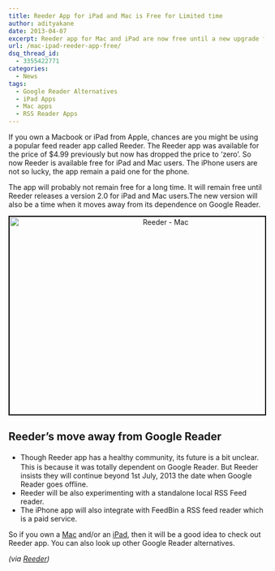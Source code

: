 ```yaml
---
title: Reeder App for iPad and Mac is Free for Limited time
author: adityakane
date: 2013-04-07
excerpt: Reeder app for Mac and iPad are now free until a new upgrade for version 2.0 will be rolled out. The Reeder app for iPhone remain a paid app.
url: /mac-ipad-reeder-app-free/
dsq_thread_id:
  - 3355422771
categories:
  - News
tags:
  - Google Reader Alternatives
  - iPad Apps
  - Mac apps
  - RSS Reader Apps
---
```

If you own a Macbook or iPad from Apple, chances are you might be using a popular feed reader app called Reeder. The Reeder app was available for the price of $4.99 previously but now has dropped the price to &#8216;zero&#8217;. So now Reeder is available free for iPad and Mac users. The iPhone users are not so lucky, the app remain a paid one for the phone.

The app will probably not remain free for a long time. It will remain free until Reeder releases a version 2.0 for iPad and Mac users.The new version will also be a time when it moves away from its dependence on Google Reader.

<p style="text-align: center;">
  <a href="http://cdn.devilsworkshop.org/files/2013/04/Reeder-Mac.png"><img class="aligncenter size-medium wp-image-73087" style="border: 2px solid black;" title="Reeder app on Mac" alt="Reeder - Mac" src="http://cdn.devilsworkshop.org/files/2013/04/Reeder-Mac-600x390.png" width="600" height="390" /></a>
</p>

## Reeder&#8217;s move away from Google Reader

  * <span style="font-size: 14px; line-height: 1.5;">Though Reeder app has a healthy community, its future is a bit unclear. This is because it was totally dependent on Google Reader. But Reeder insists they will continue beyond 1st July, 2013 the date when Google Reader goes offline.</span>
  * Reeder will be also experimenting with a standalone local RSS Feed reader.
  * The iPhone app will also integrate with FeedBin a RSS feed reader which is a paid service.

So if you own a <a href="https://itunes.apple.com/us/app/reeder/id439845554?mt=12&ls=1" onclick="_gaq.push(['_trackEvent', 'outbound-article', 'https://itunes.apple.com/us/app/reeder/id439845554?mt=12&ls=1', 'Mac']);" >Mac</a> and/or an <a href="https://itunes.apple.com/us/app/reeder/id375661689?mt=8" onclick="_gaq.push(['_trackEvent', 'outbound-article', 'https://itunes.apple.com/us/app/reeder/id375661689?mt=8', 'iPad']);" >iPad</a>, then it will be a good idea to check out Reeder app. You can also look up other Google Reader alternatives.

*(via <a href="http://reederapp.com/reader/" onclick="_gaq.push(['_trackEvent', 'outbound-article', 'http://reederapp.com/reader/', 'Reeder']);" >Reeder</a>)*
